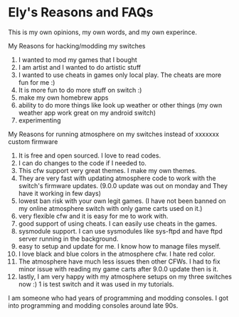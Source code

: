 # Ely's Reasons and FAQs
This is my own opinions, my own words, and my own experince.     


My Reasons for hacking/modding my switches

1. I wanted to mod my games that I bought
2. I am artist and I wanted to do artistic stuff
3. I wanted to use cheats in games only local play. The cheats are more fun for me :)
4. It is more fun to do more stuff on switch :)
5. make my own homebrew apps
6. ability to do more things like look up weather or other things (my own weather app work great on my android switch)
7. experimenting



My Reasons for running atmosphere on my switches instead of xxxxxxx custom firmware

1. It is free and open sourced. I love to read codes.
2. I can do changes to the code if I needed to.
3. This cfw support very great themes. I make my own themes.
4. They are very fast with updating atmosphere code to work with the switch's firmware updates. (9.0.0 update was out on monday and They have it working in few days)
5. lowest ban risk with your own legit games. (I have not been banned on my online atmosphere switch with only game carts used on it.)
6. very flexible cfw and it is easy for me to work with.
7. good support of using cheats. I can easily use cheats in the games.
8. sysmodule support. I can use sysmodules like sys-ftpd and have ftpd server running in the background.
9. easy to setup and update for me. I know how to manage files myself.
10. I love black and blue colors in the atmosphere cfw. I hate red color.   
11. The atmosphere have much less issues then other CFWs. I had to fix minor issue with reading my game carts after 9.0.0 update then is it.
12. lastly, I am very happy with my atmosphere setups on my three switches now :) 1 is test switch and it was used in my tutorials.

I am someone who had years of programming and modding consoles.
I got into programming and modding consoles around late 90s. 